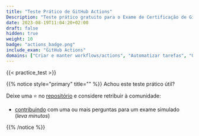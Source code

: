 ```yaml
---
title: "Teste Prático de GitHub Actions"
Description: "Teste prático gratuito para o Exame de Certificação de GitHub Actions."
date: 2023-08-19T11:04:20+02:00
draft: false
hidden: true
weight: 10
badge: "actions_badge.png"
include_exam: "GitHub Actions"
domains: ["Criar e manter workflows/actions", "Automatizar tarefas", "Gerenciar GitHub Actions para a empresa"]
---
```


{{< practice_test >}}

{{% notice style="primary" title="" %}}
Achou este teste prático útil?

Deixe uma &#x2B50; no [repositório](https://github.com/FidelusAleksander/ghcertified) e considere retribuir à comunidade:
- [contribuindo](https://github.com/FidelusAleksander/ghcertified/blob/master/CONTRIBUTING.md) com uma ou mais perguntas para um exame simulado (*leva minutos*)

{{% /notice %}}
